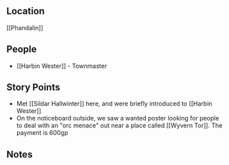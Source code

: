 ## Location
[[Phandalin]]
## People
- [[Harbin Wester]] - Townmaster
## Story Points
- Met [[Sildar Hallwinter]] here, and were briefly introduced to [[Harbin Wester]]
- On the noticeboard outside, we saw a wanted poster looking for people to deal with an "orc menace" out near a place called [[Wyvern Tor]]. The payment is 600gp
## Notes
